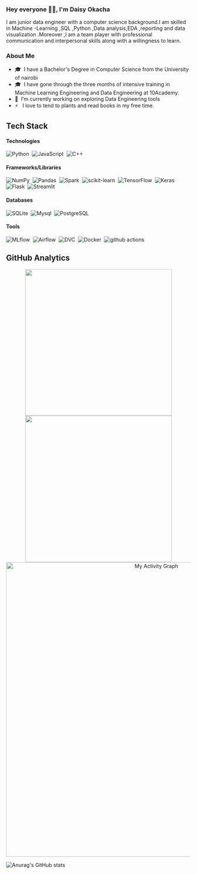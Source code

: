 ### Hey everyone 👋🏾, I'm Daisy Okacha 

I am junior data engineer with a computer science background.I am skilled in Machine -Learning ,SQL ,Python ,Data analysis,EDA ,reporting and data visualization .Moreover ,I am a team player with professional communication and interpersonal skills along with a willingness  to learn.

### About Me 
- 🎓 &nbsp;I have a Bachelor's Degree in Computer Science from the University of nairobi
- 🎓 &nbsp;I have gone through the three months of intensive training in Machine Learning Engineering and Data Engineering at 10Academy.
- 🌱 &nbsp;I’m currently working on exploring Data Engineering tools
- ⚡ &nbsp; I love to tend to plants and read books in my free time.


<!---
bwibokhaabi/bwibokhaabi is a ✨ special ✨ repository because its `README.md` (this file) appears on your GitHub profile.
You can click the Preview link to take a look at your changes.
--->
## Tech Stack
#### Technologies
![Python](https://img.shields.io/badge/-Python-05122A?style=flat&logo=python)&nbsp;
![JavaScript](https://img.shields.io/badge/-JavaScript-05122A?style=flat&logo=javascript)&nbsp;
![C++](https://img.shields.io/badge/-C++-05122A?style=flat&logo=C%2B%2B)&nbsp;

#### Frameworks/Libraries
![NumPy](https://img.shields.io/badge/-NumPy-05122A?style=flat&logo=NumPy)&nbsp;
![Pandas](https://img.shields.io/badge/-Pandas-05122A?style=flat&logo=Pandas)&nbsp;
![Spark](https://img.shields.io/badge/-Spark-05122A?style=flat&logo=Spark)&nbsp;
![scikit-learn](https://img.shields.io/badge/-scikit%20learn-05122A?style=flat&logo=scikit%20learn)&nbsp;
![TensorFlow](https://img.shields.io/badge/-TensorFlow-05122A?style=flat&logo=TensorFlow)&nbsp;
![Keras](https://img.shields.io/badge/-Keras-05122A?style=flat&logo=Keras)&nbsp;
![Flask](https://img.shields.io/badge/-Flask-05122A?style=flat&logo=Flask)&nbsp;
![Streamlit](https://img.shields.io/badge/-Streamlit-05122A?style=flat&logo=Streamlit)&nbsp;


#### Databases
![SQLite](https://img.shields.io/badge/-SQLite-05122A?style=flat&logo=SQLite)&nbsp;
![Mysql](https://img.shields.io/badge/-Mysql-05122A?style=flat&logo=Mysql)&nbsp;
![PostgreSQL](https://img.shields.io/badge/-PostgreSQL-05122A?style=flat&logo=PostgreSQL)&nbsp;

#### Tools
![MLflow](https://img.shields.io/badge/-MLflow-05122A?style=flat&logo=MLflow)&nbsp;
![Airflow](https://img.shields.io/badge/-Airflow-05122A?style=flat&logo=Airflow)&nbsp;
![DVC](https://img.shields.io/badge/-DVC-05122A?style=flat&logo=DVC)&nbsp;
![Docker](https://img.shields.io/badge/-Docker-05122A?style=flat&logo=Docker)&nbsp;
![github actions](https://img.shields.io/badge/-GitHub%20Actions-05122A?style=flat&logo=GitHub%20Actions)&nbsp;


## GitHub Analytics
<p align="center">
  <a href="https://github.com/bwibokhaabi">
    <img width="400px" src="https://github-readme-stats-eight-theta.vercel.app/api?username=bwibokhaabi&show_icons=true&theme=react&include_all_commits=true&count_private=true&hide_border=true&bg_color=060B0D"/>
    <img width="400px" src="https://github-readme-streak-stats.herokuapp.com/?user=bwibokhaabi&theme=black-ice&hide_border=true&stroke=0000&background=060B0D">
  </a>
  <a href="https://github.com/bwibokhaabi"><img alt="My Activity Graph"  width="804px" src="https://activity-graph.herokuapp.com/graph?username=bwibokhaabi&theme=react-dark&hide_border=true" /></a>
</p>







![Anurag's GitHub stats](https://github-readme-stats.vercel.app/api?username=bwibokhaabi&show_icons=true&theme=radical)

<!---[![Top Langs](https://github-readme-stats.vercel.app/api/top-langs/?username=bwibokhaabi&langs_count=8)](https://github.com/anuraghazra/github-readme-stats)--->
